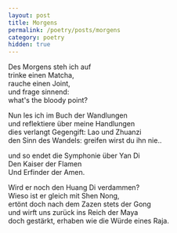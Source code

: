 ```yaml
---
layout: post
title: Morgens
permalink: /poetry/posts/morgens
category: poetry
hidden: true
---
```

Des Morgens steh ich auf  
trinke einen Matcha,  
rauche einen Joint,  
und frage sinnend:  
what's the bloody point?  

Nun les ich im Buch der Wandlungen  
und reflektiere über meine Handlungen  
dies verlangt Gegengift: Lao und Zhuanzi  
den Sinn des Wandels: greifen wirst du ihn nie..

und so endet die Symphonie über Yan Di  
Den Kaiser der Flamen  
Und Erfinder der Amen.  

Wird er noch den Huang Di verdammen?  
Wieso ist er gleich mit Shen Nong,  
ertönt doch nach dem Zazen stets der Gong  
und wirft uns zurück ins Reich der Maya  
doch gestärkt, erhaben wie die Würde eines Raja.